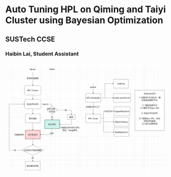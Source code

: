 # Auto Tuning HPL on Qiming and Taiyi Cluster using Bayesian Optimization

## SUSTech CCSE
### Haibin Lai, Student Assistant
### 


![alt text](picture/Framework.png)
